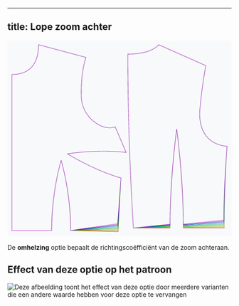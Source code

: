 ***

## title: Lope zoom achter

![Het effect van de helling van de zoom op het patroon](sample.png)

De **omhelzing** optie bepaalt de richtingscoëfficiënt van de zoom achteraan.

## Effect van deze optie op het patroon

![Deze afbeelding toont het effect van deze optie door meerdere varianten die een andere waarde hebben voor deze optie te vervangen](bella\_backhemslope\_sample.svg "Effect van deze optie op het patroon")
